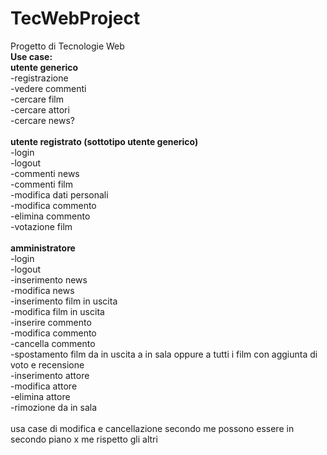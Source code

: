 # TecWebProject

Progetto di Tecnologie Web
<br />
<b>Use case:</b><br />
<b>utente generico</b> <br />
	-registrazione <br />
	-vedere commenti <br />
	-cercare film <br />
	-cercare attori <br />
	-cercare news? <br />
<br />
<b>utente registrato (sottotipo utente generico)</b><br />
	-login <br />
	-logout <br />
	-commenti news <br />
	-commenti film <br />
	-modifica dati personali <br />
	-modifica commento <br />
	-elimina commento <br />
	-votazione film <br />
<br />
<b>amministratore</b><br />
	-login <br />
	-logout <br />
	-inserimento news <br />
	-modifica news <br />
	-inserimento film in uscita <br />
	-modifica film in uscita <br />
	-inserire commento <br />
	-modifica commento <br />
	-cancella commento <br />
	-spostamento film da in uscita a in sala oppure a tutti i film con aggiunta di voto e recensione <br />
	-inserimento attore <br />
	-modifica attore <br />
	-elimina attore <br />
	-rimozione da in sala <br />
<br />
usa case di modifica e cancellazione secondo me possono essere in secondo piano x me rispetto gli altri <br />
